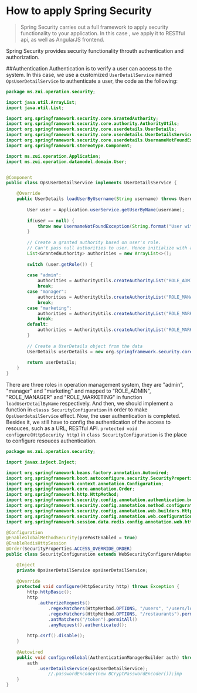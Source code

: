 # How to apply Spring Security

>Spring Security carries out a full framework to apply security functionality to your application. In this case , we apply it to RESTful api, as well as AngularJS frontend.

Spring Security provides security functionality throuth authentication and authorization. 

##Authentication
Authentication is to verify a user can access to the system. In this case, we use a customized ``UserDetailService`` named ``OpsUserDetailService`` to authenticate a user, the code as the following:

```java
package ms.zui.operation.security;

import java.util.ArrayList;
import java.util.List;

import org.springframework.security.core.GrantedAuthority;
import org.springframework.security.core.authority.AuthorityUtils;
import org.springframework.security.core.userdetails.UserDetails;
import org.springframework.security.core.userdetails.UserDetailsService;
import org.springframework.security.core.userdetails.UsernameNotFoundException;
import org.springframework.stereotype.Component;

import ms.zui.operation.Application;
import ms.zui.operation.datamodel.domain.User;


@Component
public class OpsUserDetailService implements UserDetailsService {

	@Override
	public UserDetails loadUserByUsername(String username) throws UsernameNotFoundException {
		
		User user = Application.userService.getUserByName(username);
		
		if(user == null) {
			throw new UsernameNotFoundException(String.format("User with the username %s doesn't exist", username));
		}
		
		// Create a granted authority based on user's role. 
		// Can't pass null authorities to user. Hence initialize with an empty arraylist
		List<GrantedAuthority> authorities = new ArrayList<>();
		
		switch (user.getRole()) {
			
		case "admin": 
			authorities = AuthorityUtils.createAuthorityList("ROLE_ADMIN");
			break;
		case "manager":
			authorities = AuthorityUtils.createAuthorityList("ROLE_MANAGER");
			break;
		case "marketing":
			authorities = AuthorityUtils.createAuthorityList("ROLE_MARKETING");
			break;
		default:
			authorities = AuthorityUtils.createAuthorityList("ROLE_MARKETING");
		}
		
		// Create a UserDetails object from the data 
		UserDetails userDetails = new org.springframework.security.core.userdetails.User(user.getName(), user.getPassword(), authorities);
		
		return userDetails;
	}
}
```

There are three roles in operation management system, they are "admin", "manager" and "marketing" and mapped to "ROLE_ADMIN", "ROLE_MANAGER" and "ROLE_MARKETING" in function ``loadUserDetailByName`` respectively. And then, we should implement a function in ``classs SecurityConfiguration`` in order to make ``OpsUserdetailService`` effect. 
Now, the user authentication is completed. Besides it, we still have to config the authentication of  the access to resouces, such as a URL, RESTful API. ``protected void configure(HttpSecurity http)`` in ``class SecurityConfiguration`` is the place to configure resouces authentication.

```java
package ms.zui.operation.security;

import javax.inject.Inject;

import org.springframework.beans.factory.annotation.Autowired;
import org.springframework.boot.autoconfigure.security.SecurityProperties;
import org.springframework.context.annotation.Configuration;
import org.springframework.core.annotation.Order;
import org.springframework.http.HttpMethod;
import org.springframework.security.config.annotation.authentication.builders.AuthenticationManagerBuilder;
import org.springframework.security.config.annotation.method.configuration.EnableGlobalMethodSecurity;
import org.springframework.security.config.annotation.web.builders.HttpSecurity;
import org.springframework.security.config.annotation.web.configuration.WebSecurityConfigurerAdapter;
import org.springframework.session.data.redis.config.annotation.web.http.EnableRedisHttpSession;

@Configuration
@EnableGlobalMethodSecurity(prePostEnabled = true)
@EnableRedisHttpSession
@Order(SecurityProperties.ACCESS_OVERRIDE_ORDER)
public class SecurityConfiguration extends WebSecurityConfigurerAdapter {

	@Inject
	private OpsUserDetailService opsUserDetailService;
	
	@Override
	protected void configure(HttpSecurity http) throws Exception {
		http.httpBasic();
		http
			.authorizeRequests()
				.regexMatchers(HttpMethod.OPTIONS, "/users", "/users/logout").permitAll()
				.regexMatchers(HttpMethod.OPTIONS, "/restaurants").permitAll()
				.antMatchers("/token").permitAll()
				.anyRequest().authenticated();
		
		http.csrf().disable();
	}
	
	@Autowired
	public void configureGlobal(AuthenticationManagerBuilder auth) throws Exception {
		auth
			.userDetailsService(opsUserDetailService);
				//.passwordEncoder(new BCryptPasswordEncoder());imp
	}
}
```

